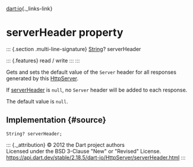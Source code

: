 [dart:io](../../dart-io/dart-io-library){._links-link}

serverHeader property
=====================

::: {.section .multi-line-signature}
[String](../../dart-core/string-class)? serverHeader

::: {.features}
read / write
:::
:::

Gets and sets the default value of the `Server` header for all responses
generated by this [HttpServer](../httpserver-class).

If [serverHeader](serverheader) is `null`, no `Server` header will be
added to each response.

The default value is `null`.

Implementation {#source}
--------------

``` {.language-dart data-language="dart"}
String? serverHeader;
```

::: {._attribution}
© 2012 the Dart project authors\
Licensed under the BSD 3-Clause \"New\" or \"Revised\" License.\
<https://api.dart.dev/stable/2.18.5/dart-io/HttpServer/serverHeader.html>
:::

